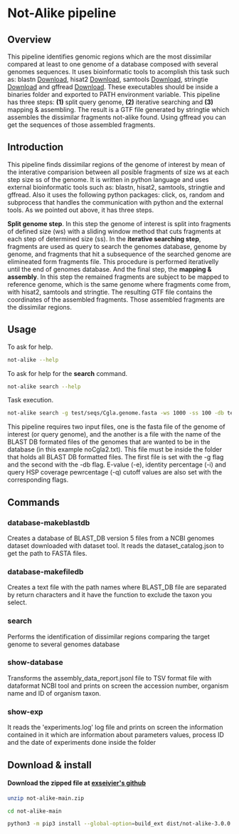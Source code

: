 # Not-Alike pipeline

## Overview

This pipeline identifies genomic regions which are the most dissimilar compared at least to one genome of a database composed with several genomes sequences. It uses bioinformatic tools to acomplish this task such as: blastn [Download](https://ftp.ncbi.nlm.nih.gov/blast/executables/blast+/LATEST/), hisat2 [Download](https://daehwankimlab.github.io/hisat2/download/#version-hisat2-221), samtools [Download](https://www.htslib.org/download/), stringtie [Download](https://ccb.jhu.edu/software/stringtie/#install) and gffread [Download](https://github.com/gpertea/gffread). These executables should be inside a binaries folder and exported to PATH environment variable. This pipeline has three steps: **(1)** split query genome, **(2)** iterative searching and **(3)** mapping & assembling. The result is a GTF file generated by stringtie which assembles the dissimilar fragments not-alike found. Using gffread you can get the sequences of those assembled fragments.

## Introduction

This pipeline finds dissimilar regions of the genome of interest by mean of the interative comparision between all posible fragments of size ws at each step size ss of the genome. It is written in python language and uses external bioinformatic tools such as: blastn, hisat2, samtools, stringtie and gffread. Also it uses the following python packages: click, os, random and subprocess that handles the communication with python and the external tools. As we pointed out above, it has three steps.

**Split genome step**. In this step the genome of interest is split into fragments of defined size (ws) with a sliding window method that cuts fragments at each step of determined size (ss). In the **iterative searching step**, fragments are used as query to search the genomes database, genome by genome, and fragments that hit a subsequence of the searched genome are elimineated form fragments file. This procedure is performed iterativelly until the end of genomes database. And the final step, the **mapping & assembly**. In this step the remained fragments are subject to be mapped to reference genome, which is the same genome where fragments come from, with hisat2, samtools and stringtie. The resulting GTF file contains the coordinates of the assembled fragments. Those assembled fragments are the dissimilar regions.


## Usage

To ask for help.

```bash
not-alike --help
```

To ask for help for the **search** command.

```bash
not-alike search --help
```

Task execution.

```bash
not-alike search -g test/seqs/Cgla.genome.fasta -ws 1000 -ss 100 -db test/db/noCgla2.txt -e 10 -i 50 -q 50 -t megablast -c 'Leave a comment encolsed by single quotes'
```

This pipeline requires two input files, one is the fasta file of the genome of interest (or query genome), and the another is a file with the name of the BLAST DB formated files of the genomes that are wanted to be in the database (in this example noCgla2.txt). This file must be inside the folder that holds all BLAST DB formatted files. The first file is set with the -g flag and the second with the -db flag. E-value (-e), identity percentage (-i) and query HSP coverage pewrcentage (-q) cutoff values are also set with the corresponding flags.

## Commands

### database-makeblastdb

Creates a database of BLAST\_DB version 5 files from a NCBI genomes dataset downloaded with dataset tool. It reads the dataset\_catalog.json to get the path to FASTA files.

### database-makefiledb

Creates a text file with the path names where BLAST\_DB file are separated by return characters and it have the function to exclude the taxon you select.

### search

Performs the identification of dissimilar regions comparing the target genome to several genomes database

### show-database

Transforms the assembly\_data\_report.jsonl file to TSV format file with dataformat NCBI tool and prints on screen the accession number, organism name and ID of organism taxon.

### show-exp

It reads the 'experiments.log' log file and prints on screen the information contained in it which are information about parameters values, process ID and the date of experiments done inside the folder

## Download & install


#### Download the zipped file at [exseivier's github](https://www.github.com/exseivier/not-alike-0.1.1)

```bash
unzip not-alike-main.zip

cd not-alike-main

python3 -m pip3 install --global-option=build_ext dist/not-alike-3.0.0.tar.gz
```
